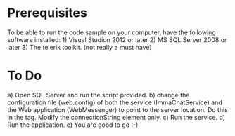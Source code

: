 Prerequisites
=============

To be able to run the code sample on your computer, have the following software installed:
	1) Visual Studion 2012 or later
	2) MS SQL Server 2008 or later
	3) The telerik toolkit. (not really a must have)



To Do
=====
a) Open SQL Server and run the script provided.
b) change the configuration file (web.config) of both the service (ImmaChatService) and the Web application (WebMessenger) to point to the 			server location. Do this in the <connectionStrings> tag. Modify the connectionString element only.
c) Run the service.
d) Run the application.
e) You are good to go :-)
